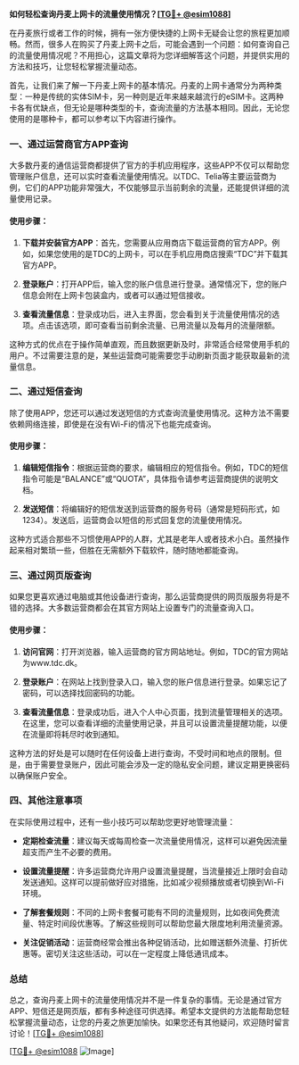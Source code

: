 **如何轻松查询丹麦上网卡的流量使用情况？[[TG💪+ @esim1088](https://t.me/s/esim1088)]**

在丹麦旅行或者工作的时候，拥有一张方便快捷的上网卡无疑会让您的旅程更加顺畅。然而，很多人在购买了丹麦上网卡之后，可能会遇到一个问题：如何查询自己的流量使用情况呢？不用担心，这篇文章将为您详细解答这个问题，并提供实用的方法和技巧，让您轻松掌握流量动态。

首先，让我们来了解一下丹麦上网卡的基本情况。丹麦的上网卡通常分为两种类型：一种是传统的实体SIM卡，另一种则是近年来越来越流行的eSIM卡。这两种卡各有优缺点，但无论是哪种类型的卡，查询流量的方法基本相同。因此，无论您使用的是哪种卡，都可以参考以下内容进行操作。

### 一、通过运营商官方APP查询

大多数丹麦的通信运营商都提供了官方的手机应用程序，这些APP不仅可以帮助您管理账户信息，还可以实时查看流量使用情况。以TDC、Telia等主要运营商为例，它们的APP功能非常强大，不仅能够显示当前剩余的流量，还能提供详细的流量使用记录。

#### 使用步骤：
1. **下载并安装官方APP**：首先，您需要从应用商店下载运营商的官方APP。例如，如果您使用的是TDC的上网卡，可以在手机应用商店搜索“TDC”并下载其官方APP。
   
2. **登录账户**：打开APP后，输入您的账户信息进行登录。通常情况下，您的账户信息会附在上网卡包装盒内，或者可以通过短信接收。

3. **查看流量信息**：登录成功后，进入主界面，您会看到关于流量使用情况的选项。点击该选项，即可查看当前剩余流量、已用流量以及每月的流量限额。

这种方式的优点在于操作简单直观，而且数据更新及时，非常适合经常使用手机的用户。不过需要注意的是，某些运营商可能需要您手动刷新页面才能获取最新的流量信息。

### 二、通过短信查询

除了使用APP，您还可以通过发送短信的方式查询流量使用情况。这种方法不需要依赖网络连接，即使是在没有Wi-Fi的情况下也能完成查询。

#### 使用步骤：
1. **编辑短信指令**：根据运营商的要求，编辑相应的短信指令。例如，TDC的短信指令可能是“BALANCE”或“QUOTA”，具体指令请参考运营商提供的说明文档。

2. **发送短信**：将编辑好的短信发送到运营商的服务号码（通常是短码形式，如1234）。发送后，运营商会以短信的形式回复您的流量使用情况。

这种方式适合那些不习惯使用APP的人群，尤其是老年人或者技术小白。虽然操作起来相对繁琐一些，但胜在无需额外下载软件，随时随地都能查询。

### 三、通过网页版查询

如果您更喜欢通过电脑或其他设备进行查询，那么运营商提供的网页版服务将是不错的选择。大多数运营商都会在其官方网站上设置专门的流量查询入口。

#### 使用步骤：
1. **访问官网**：打开浏览器，输入运营商的官方网站地址。例如，TDC的官方网站为www.tdc.dk。

2. **登录账户**：在网站上找到登录入口，输入您的账户信息进行登录。如果忘记了密码，可以选择找回密码的功能。

3. **查看流量信息**：登录成功后，进入个人中心页面，找到流量管理相关的选项。在这里，您可以查看详细的流量使用记录，并且可以设置流量提醒功能，以便在流量即将耗尽时收到通知。

这种方法的好处是可以随时在任何设备上进行查询，不受时间和地点的限制。但是，由于需要登录账户，因此可能会涉及一定的隐私安全问题，建议定期更换密码以确保账户安全。

### 四、其他注意事项

在实际使用过程中，还有一些小技巧可以帮助您更好地管理流量：

- **定期检查流量**：建议每天或每周检查一次流量使用情况，这样可以避免因流量超支而产生不必要的费用。
  
- **设置流量提醒**：许多运营商允许用户设置流量提醒，当流量接近上限时会自动发送通知。这样可以提前做好应对措施，比如减少视频播放或者切换到Wi-Fi环境。

- **了解套餐规则**：不同的上网卡套餐可能有不同的流量规则，比如夜间免费流量、特定时间段优惠等。了解这些规则可以帮助您最大限度地利用流量资源。

- **关注促销活动**：运营商经常会推出各种促销活动，比如赠送额外流量、打折优惠等。密切关注这些活动，可以在一定程度上降低通讯成本。

### 总结

总之，查询丹麦上网卡的流量使用情况并不是一件复杂的事情。无论是通过官方APP、短信还是网页版，都有多种途径可供选择。希望本文提供的方法能帮助您轻松掌握流量动态，让您的丹麦之旅更加愉快。如果您还有其他疑问，欢迎随时留言讨论！[[TG💪+ @esim1088](https://t.me/s/esim1088)]

[[TG💪+ @esim1088](https://t.me/s/esim1088) ![Image](https://i.postimg.cc/4NQfJmqS/Snipaste-2025-05-13-00-14-12.png)]